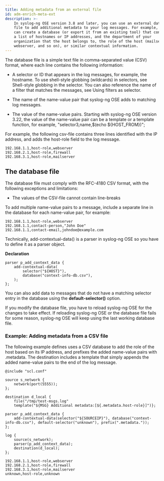 ```yaml
---
title: Adding metadata from an external file
id: adm-enrich-meta-ext
description: >-
    In syslog-ng OSE version 3.8 and later, you can use an external database
    file to add additional metadata to your log messages. For example, you
    can create a database (or export it from an existing tool) that contains
    a list of hostnames or IP addresses, and the department of your
    organization that the host belongs to, the role of the host (mailserver,
    webserver, and so on), or similar contextual information.
---
```


The database file is a simple text file in comma-separated value (CSV)
format, where each line contains the following information:

- A selector or ID that appears in the log messages, for example, the
    hostname. To use shell-style globbing (wildcards) in selectors, see
    Shell-style globbing in the selector.
    You can also reference the name of a filter that matches
    the messages, see Using filters as selector.

- The name of the name-value pair that syslog-ng OSE adds to matching
    log messages.

- The value of the name-value pairs. Starting with syslog-ng OSE
    version 3.22, the value of the name-value pair can be a template or
    a template function, for example, \"selector3,name,$(echo
    ${HOST_FROM})\";

For example, the following csv-file contains three lines identified with
the IP address, and adds the host-role field to the log message.

```text
192.168.1.1,host-role,webserver
192.168.2.1,host-role,firewall
192.168.3.1,host-role,mailserver
```

## The database file

The database file must comply with the RFC-4180 CSV format,
with the following exceptions and limitations:

- The values of the CSV-file cannot contain line-breaks

To add multiple name-value pairs to a message, include a separate line
in the database for each name-value pair, for example:

```text
192.168.1.1,host-role,webserver
192.168.1.1,contact-person,"John Doe"
192.168.1.1,contact-email,johndoe@example.com
```

Technically, add-contextual-data() is a parser in syslog-ng OSE so you
have to define it as a parser object.

**Declaration**

```config
parser p_add_context_data {
    add-contextual-data(
        selector("${HOST}"),
        database("context-info-db.csv"),
    );
};
```

You can also add data to messages that do not have a matching selector
entry in the database using the **default-selector()** option.

If you modify the database file, you have to reload syslog-ng OSE for
the changes to take effect. If reloading syslog-ng OSE or the database
file fails for some reason, syslog-ng OSE will keep using the last
working database file.

### Example: Adding metadata from a CSV file

The following example defines uses a CSV database to add the role of the
host based on its IP address, and prefixes the added name-value pairs
with .metadata. The destination includes a template that simply appends
the added name-value pairs to the end of the log message.

```config
@include "scl.conf"

source s_network {
    network(port(5555));
};

destination d_local {
    file("/tmp/test-msgs.log"
    template("${MSG} Additional metadata:[${.metadata.host-role}]")};

parser p_add_context_data {
    add-contextual-data(selector("${SOURCEIP}"), database("context-info-db.csv"), default-selector("unknown"), prefix(".metadata."));
};

log {
    source(s_network);
    parser(p_add_context_data);
    destination(d_local);
};
```

```text
192.168.1.1,host-role,webserver
192.168.2.1,host-role,firewall
192.168.3.1,host-role,mailserver
unknown,host-role,unknown
```
